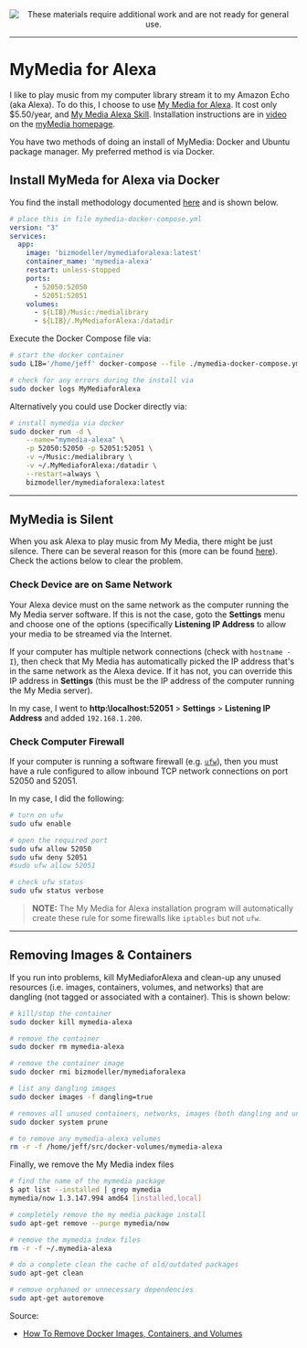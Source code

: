 <!--
Maintainer:   jeffskinnerbox@yahoo.com / www.jeffskinnerbox.me
Version:      0.0.1
-->


<div align="center">
<img src="http://www.foxbyrd.com/wp-content/uploads/2018/02/file-4.jpg" title="These materials require additional work and are not ready for general use." align="center">
</div>


----


# MyMedia for Alexa
I like to play music from my computer library stream it to my Amazon Echo (aka Alexa).
To do this, I choose to use [My Media for Alexa][01].
It cost only $5.50/year, and [My Media Alexa Skill][02].
Installation instructions are in [video][03] on the [myMedia homepage][04].

You have two methods of doing an install of MyMedia:
Docker and Ubuntu package manager.
My preferred method is via Docker.

## Install MyMeda for Alexa via Docker
You find the install methodology documented [here][05] and is shown below.

```yaml
# place this in file mymedia-docker-compose.yml
version: "3"
services:
  app:
    image: 'bizmodeller/mymediaforalexa:latest'
    container_name: 'mymedia-alexa'
    restart: unless-stopped
    ports:
      - 52050:52050
      - 52051:52051
    volumes:
      - ${LIB}/Music:/medialibrary
      - ${LIB}/.MyMediaforAlexa:/datadir
```

Execute the Docker Compose file via:

```bash
# start the docker container
sudo LIB='/home/jeff' docker-compose --file ./mymedia-docker-compose.yml up -d

# check for any errors during the install via
sudo docker logs MyMediaforAlexa
```

Alternatively you could use Docker directly via:

```bash
# install mymedia via docker
sudo docker run -d \
    --name="mymedia-alexa" \
    -p 52050:52050 -p 52051:52051 \
    -v ~/Music:/medialibrary \
    -v ~/.MyMediaforAlexa:/datadir \
    --restart=always \
    bizmodeller/mymediaforalexa:latest
```

----

## MyMedia is Silent
When you ask Alexa to play music from My Media,
there might be just silence.
There can be several reason for this
(more can be found [here][07]).
Check the actions below to clear the problem.

### Check Device are on Same Network
Your Alexa device must on the same network as the computer running the My Media server software.
If this is not the case, goto the **Settings** menu
and choose one of the options (specifically **Listening IP Address**
to allow your media to be streamed via the Internet.

If your computer has multiple network connections (check with `hostname -I`),
then check that My Media has automatically picked the IP address
that's in the same network as the Alexa device.
If it has not, you can override this IP address in **Settings**
(this must be the IP address of the computer running the My Media server).

In my case,
I went to **http:\\localhost:52051** > **Settings** > **Listening IP Address**
and added `192.168.1.200`.

### Check Computer Firewall
If your computer is running a software firewall (e.g. [`ufw`][06]),
then you must have a rule configured to allow inbound TCP network connections
on port 52050 and 52051.

In my case, I did the following:

```bash
# turn on ufw
sudo ufw enable

# open the required port
sudo ufw allow 52050
sudo ufw deny 52051
#sudo ufw allow 52051

# check ufw status
sudo ufw status verbose
```

>**NOTE:** The My Media for Alexa installation program will automatically create
>these rule for some firewalls like `iptables` but not `ufw`.

----

## Removing Images & Containers
If you run into problems, kill MyMediaforAlexa
and clean-up any unused resources
(i.e. images, containers, volumes, and networks)
that are dangling (not tagged or associated with a container).
This is shown below:

```bash
# kill/stop the container
sudo docker kill mymedia-alexa

# remove the container
sudo docker rm mymedia-alexa

# remove the container image
sudo docker rmi bizmodeller/mymediaforalexa

# list any dangling images
sudo docker images -f dangling=true

# removes all unused containers, networks, images (both dangling and unreferenced), and optionally, volumes
sudo docker system prune

# to remove any mymedia-alexa volumes
rm -r -f /home/jeff/src/docker-volumes/mymedia-alexa
```

Finally, we remove the My Media index files

```bash
# find the name of the mymedia package
$ apt list --installed | grep mymedia
mymedia/now 1.3.147.994 amd64 [installed,local]

# completely remove the my media package install
sudo apt-get remove --purge mymedia/now

# remove the mymedia index files
rm -r -f ~/.mymedia-alexa

# do a complete clean the cache of old/outdated packages
sudo apt-get clean

# remove orphaned or unnecessary dependencies
sudo apt-get autoremove
```


Source:

* [How To Remove Docker Images, Containers, and Volumes](https://www.digitalocean.com/community/tutorials/how-to-remove-docker-images-containers-and-volumes)



[01]:http://mymediaalexa.com/
[02]:https://www.amazon.com/bizmodeller-My-Media/dp/B06XPP135L
[03]:https://www.youtube.com/watch?v=Pv4Aw5-ONy0
[04]:http://mymediaalexa.com/
[05]:https://www.mymediaalexa.com/home/docker#download
[06]:https://www.digitalocean.com/community/tutorials/how-to-set-up-a-firewall-with-ufw-on-ubuntu-20-04
[07]:https://www.mymediaalexa.com/#section-10
